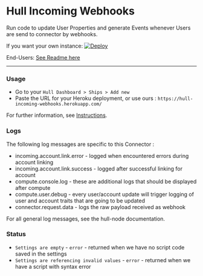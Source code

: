 # Hull Incoming Webhooks

Run code to update User Properties and generate Events whenever Users are send to connector by webhooks.

If you want your own instance: [![Deploy](https://www.herokucdn.com/deploy/button.png)](https://heroku.com/deploy?template=https://github.com/hull-ships/hull-incoming-webhooks)

End-Users: [See Readme here](https://dashboard.hullapp.io/readme?url=https://hull-incoming-webhooks.herokuapp.com)

---

### Usage

- Go to your `Hull Dashboard > Ships > Add new`
- Paste the URL for your Heroku deployment, or use ours : `https://hull-incoming-webhooks.herokuapp.com/`

For further information, see [Instructions](/assets/README.md).

### Logs

The following log messages are specific to this Connector :

- incoming.account.link.error - logged when encountered errors during account linking
- incoming.account.link.success - logged after successful linking for account
- compute.console.log - these are additional logs that should be displayed after compute
- compute.user.debug - every user/account update will trigger logging of user and account traits that are going to be updated
- connector.request.data - logs the raw payload received as webhook

For all general log messages, see the hull-node documentation.

### Status

- `Settings are empty` - `error` - returned when we have no script code saved in the settings
- `Settings are referencing invalid values` - `error` - returned when we have a script with syntax error